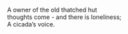 A owner of the old thatched hut    
thoughts come - and there is loneliness;    
A cicada’s voice.    

